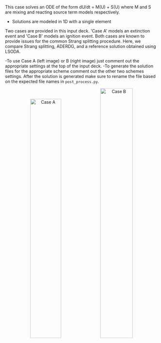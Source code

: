 This case solves an ODE of the form dU/dt = M(U) + S(U) where M and S are mixing and reacting source term models respectively. 
  - Solutions are modeled in 1D with a single element

Two cases are provided in this input deck. 'Case A' models an extinction event and 'Case B' models an ignition event. Both cases are known to provide issues for the common Strang splitting procedure. Here, we compare Strang splitting, ADERDG, and a reference solution obtained using LSODA. 

-To use Case A (left image) or B (right image) just comment out the appropriate settings at the top of the input deck.
-To generate the solution files for the appropriate scheme comment out the other two schemes settings. After the solution is generated make sure to rename the file based on the expected file names in `post_process.py`.


<p align="center">
  <img alt="Case A" src="https://user-images.githubusercontent.com/55554103/127208044-03b1c8a6-48df-4757-b478-a0269805075e.png" width="45%"></a>
  <img alt="Case B" src="https://user-images.githubusercontent.com/55554103/127208100-c7874a1a-e000-402d-b1aa-30fc1df71537.png" width="46%"></a>
</p>

